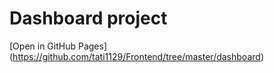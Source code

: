 # Dashboard project
[Open in GitHub Pages] (https://github.com/tati1129/Frontend/tree/master/dashboard)
